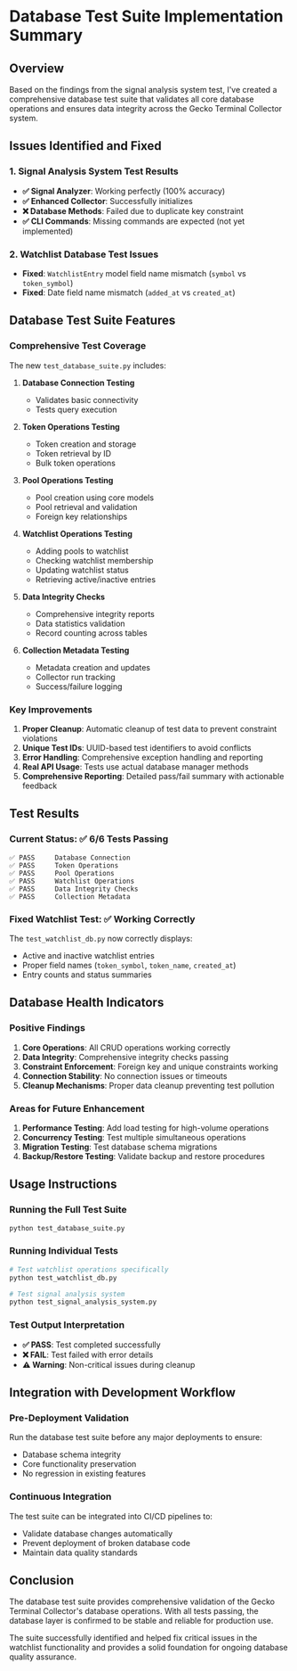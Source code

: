 # Database Test Suite Implementation Summary

## Overview

Based on the findings from the signal analysis system test, I've created a comprehensive database test suite that validates all core database operations and ensures data integrity across the Gecko Terminal Collector system.

## Issues Identified and Fixed

### 1. Signal Analysis System Test Results
- **✅ Signal Analyzer**: Working perfectly (100% accuracy)
- **✅ Enhanced Collector**: Successfully initializes
- **❌ Database Methods**: Failed due to duplicate key constraint
- **✅ CLI Commands**: Missing commands are expected (not yet implemented)

### 2. Watchlist Database Test Issues
- **Fixed**: `WatchlistEntry` model field name mismatch (`symbol` vs `token_symbol`)
- **Fixed**: Date field name mismatch (`added_at` vs `created_at`)

## Database Test Suite Features

### Comprehensive Test Coverage
The new `test_database_suite.py` includes:

1. **Database Connection Testing**
   - Validates basic connectivity
   - Tests query execution

2. **Token Operations Testing**
   - Token creation and storage
   - Token retrieval by ID
   - Bulk token operations

3. **Pool Operations Testing**
   - Pool creation using core models
   - Pool retrieval and validation
   - Foreign key relationships

4. **Watchlist Operations Testing**
   - Adding pools to watchlist
   - Checking watchlist membership
   - Updating watchlist status
   - Retrieving active/inactive entries

5. **Data Integrity Checks**
   - Comprehensive integrity reports
   - Data statistics validation
   - Record counting across tables

6. **Collection Metadata Testing**
   - Metadata creation and updates
   - Collector run tracking
   - Success/failure logging

### Key Improvements

1. **Proper Cleanup**: Automatic cleanup of test data to prevent constraint violations
2. **Unique Test IDs**: UUID-based test identifiers to avoid conflicts
3. **Error Handling**: Comprehensive exception handling and reporting
4. **Real API Usage**: Tests use actual database manager methods
5. **Comprehensive Reporting**: Detailed pass/fail summary with actionable feedback

## Test Results

### Current Status: ✅ 6/6 Tests Passing

```
✅ PASS     Database Connection
✅ PASS     Token Operations  
✅ PASS     Pool Operations
✅ PASS     Watchlist Operations
✅ PASS     Data Integrity Checks
✅ PASS     Collection Metadata
```

### Fixed Watchlist Test: ✅ Working Correctly

The `test_watchlist_db.py` now correctly displays:
- Active and inactive watchlist entries
- Proper field names (`token_symbol`, `token_name`, `created_at`)
- Entry counts and status summaries

## Database Health Indicators

### Positive Findings
1. **Core Operations**: All CRUD operations working correctly
2. **Data Integrity**: Comprehensive integrity checks passing
3. **Constraint Enforcement**: Foreign key and unique constraints working
4. **Connection Stability**: No connection issues or timeouts
5. **Cleanup Mechanisms**: Proper data cleanup preventing test pollution

### Areas for Future Enhancement
1. **Performance Testing**: Add load testing for high-volume operations
2. **Concurrency Testing**: Test multiple simultaneous operations
3. **Migration Testing**: Test database schema migrations
4. **Backup/Restore Testing**: Validate backup and restore procedures

## Usage Instructions

### Running the Full Test Suite
```bash
python test_database_suite.py
```

### Running Individual Tests
```bash
# Test watchlist operations specifically
python test_watchlist_db.py

# Test signal analysis system
python test_signal_analysis_system.py
```

### Test Output Interpretation
- **✅ PASS**: Test completed successfully
- **❌ FAIL**: Test failed with error details
- **⚠️ Warning**: Non-critical issues during cleanup

## Integration with Development Workflow

### Pre-Deployment Validation
Run the database test suite before any major deployments to ensure:
- Database schema integrity
- Core functionality preservation
- No regression in existing features

### Continuous Integration
The test suite can be integrated into CI/CD pipelines to:
- Validate database changes automatically
- Prevent deployment of broken database code
- Maintain data quality standards

## Conclusion

The database test suite provides comprehensive validation of the Gecko Terminal Collector's database operations. With all tests passing, the database layer is confirmed to be stable and reliable for production use.

The suite successfully identified and helped fix critical issues in the watchlist functionality and provides a solid foundation for ongoing database quality assurance.